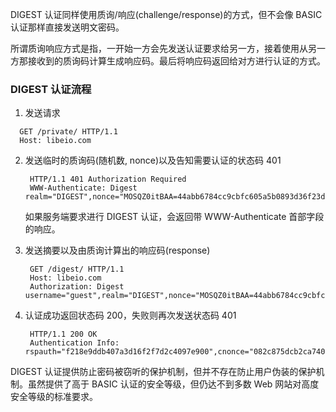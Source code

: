 
DIGEST 认证同样使用质询/响应(challenge/response)的方式，但不会像 BASIC 认证那样直接发送明文密码。

所谓质询响应方式是指，一开始一方会先发送认证要求给另一方，接着使用从另一方那接收到的质询码计算生成响应码。最后将响应码返回给对方进行认证的方式。


### DIGEST 认证流程

1. 发送请求
  ```http
    GET /private/ HTTP/1.1
    Host: libeio.com
  ```

2. 发送临时的质询码(随机数, nonce)以及告知需要认证的状态码 401
   ```http
    HTTP/1.1 401 Authorization Required
    WWW-Authenticate: Digest realm="DIGEST",nonce="MOSQZ0itBAA=44abb6784cc9cbfc605a5b0893d36f23de95fcff",algorithm=MD5,qop="auth"
   ```
   如果服务端要求进行 DIGEST 认证，会返回带 WWW-Authenticate 首部字段的响应。

3. 发送摘要以及由质询计算出的响应码(response)
   ```http
    GET /digest/ HTTP/1.1
    Host: libeio.com
    Authorization: Digest username="guest",realm="DIGEST",nonce="MOSQZ0itBAA=44abb6784cc9cbfc605a5b0893d36f23de95fcff",uri="/digest/",algorithm=MD5,response="df56389ba3f7c52e9d7551115d67472f",qop=auth,nc=000000001,cnonce="082c875dcb2ca740"
   ```

4. 认证成功返回状态码 200，失败则再次发送状态码 401
   ```http
    HTTP/1.1 200 OK
    Authentication Info: rspauth="f218e9ddb407a3d16f2f7d2c4097e900",cnonce="082c875dcb2ca740",nc=000000001,qop=auth
   ```

DIGEST 认证提供防止密码被窃听的保护机制，但并不存在防止用户伪装的保护机制。虽然提供了高于 BASIC 认证的安全等级，但仍达不到多数 Web 网站对高度安全等级的标准要求。

